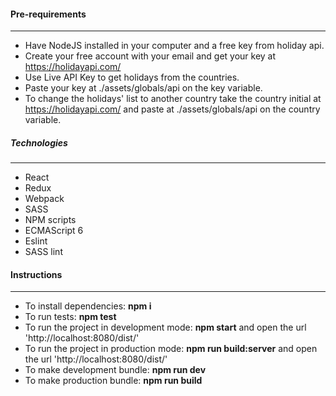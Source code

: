 #### Pre-requirements
---
- Have NodeJS installed in your computer and a free key from holiday api.
- Create your free account with your email and get your key at https://holidayapi.com/
- Use Live API Key to get holidays from the countries.
- Paste your key at ./assets/globals/api on the key variable.
- To change the holidays' list to another country take the country initial at https://holidayapi.com/ and paste at ./assets/globals/api on the country variable.

##### Technologies
---
- React
- Redux
- Webpack
- SASS
- NPM scripts
- ECMAScript 6
- Eslint
- SASS lint

#### Instructions
---

- To install dependencies: **npm i**
- To run tests: **npm test**
- To run the project in development mode: **npm start** and open the url 'http://localhost:8080/dist/'
- To run the project in production mode: **npm run build:server** and open the url 'http://localhost:8080/dist/'
- To make development bundle: **npm run dev**
- To make production bundle: **npm run build**
